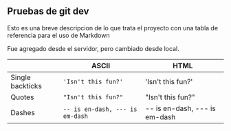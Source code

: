 ## Pruebas de git dev

Esto es una breve descripcion de lo que trata el proyecto con una tabla de referencia para el uso de Markdown

Fue agregado desde el servidor, pero cambiado desde local.

|                |ASCII                          |HTML                         |
|----------------|-------------------------------|-----------------------------|
|Single backticks|`'Isn't this fun?'`            |'Isn't this fun?'            |
|Quotes          |`"Isn't this fun?"`            |"Isn't this fun?"            |
|Dashes          |`-- is en-dash, --- is em-dash`|-- is en-dash, --- is em-dash|
